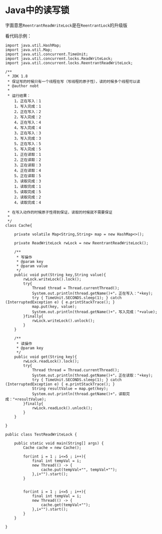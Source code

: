 # Java中的读写锁
字面意思`ReentrantReadWriteLock`是在`ReentrantLock`的升级版

看代码示例：

    
    import java.util.HashMap;
    import java.util.Map;
    import java.util.concurrent.TimeUnit;
    import java.util.concurrent.locks.ReadWriteLock;
    import java.util.concurrent.locks.ReentrantReadWriteLock;
    
    /**
     * JDK 1.8
     * 保证写的时候只有一个线程在写（写线程的原子性），读的时候多个线程可以读
     * @author nobt
     * 
     * 运行结果：
        1，正在写入：1
    	1，写入完成：1
    	2，正在写入：2
    	2，写入完成：2
    	4，正在写入：4
    	4，写入完成：4
    	3，正在写入：3
    	3，写入完成：3
    	5，正在写入：5
    	5，写入完成：5
    	1，正在读取：1
    	2，正在读取：2
    	3，正在读取：3
    	4，正在读取：4
    	5，正在读取：5
    	3，读取完成：3
    	1，读取完成：1
    	5，读取完成：5
    	2，读取完成：2
    	4，读取完成：4
    
     * 在写入动作的时候原子性得到保证，读取的时候就不需要保证
     *
     */
    class Cache{
    	
    	private volatile Map<String,String> map = new HashMap<>();
    	
    	private ReadWriteLock rwLock = new ReentrantReadWriteLock();
    	
    	/**
    	 * 写操作
    	 * @param key
    	 * @param value
    	 */
    	public void put(String key,String value){
    		rwLock.writeLock().lock();
    		try{
    			Thread thread = Thread.currentThread();
    			System.out.println(thread.getName()+"，正在写入："+key);
    			try { TimeUnit.SECONDS.sleep(1); } catch (InterruptedException e) { e.printStackTrace(); }
    			map.put(key, value);
    			System.out.println(thread.getName()+"，写入完成："+value);
    		}finally{
    			rwLock.writeLock().unlock();
    		}
    	}
    	
    	/**
    	 * 读操作
    	 * @param key
    	 */
    	public void get(String key){
    		rwLock.readLock().lock();
    		try{
    			Thread thread = Thread.currentThread();
    			System.out.println(thread.getName()+"，正在读取："+key);
    			try { TimeUnit.SECONDS.sleep(1); } catch (InterruptedException e) { e.printStackTrace(); }
    			String resultValue = map.get(key);
    			System.out.println(thread.getName()+"，读取完成："+resultValue);
    		}finally{
    			rwLock.readLock().unlock();
    		}
    	}
    	
    }
    
    public class TestReadWriteLock {
    	
    	public static void main(String[] args) {
    		Cache cache = new Cache();
    
    		for(int i = 1 ; i<=5 ; i++){
    			final int tempVal = i;
    			new Thread(() -> {
    				cache.put(tempVal+"", tempVal+"");
    			},i+"").start();
    		}
    		
    		
    		for(int i = 1 ; i<=5 ; i++){
    			final int tempVal = i;
    			new Thread(() -> {
    				cache.get(tempVal+"");
    			},i+"").start();
    		}
    	}
    
    }
